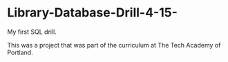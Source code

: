 # Library-Database-Drill-4-15-
My first SQL drill.

This was a project that was part of the curriculum at The Tech Academy of Portland.

